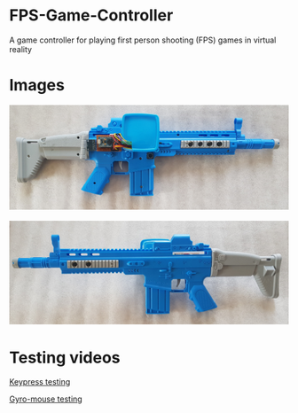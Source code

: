 # FPS-Game-Controller
A game controller for playing first person shooting (FPS) games in virtual reality

# Images
<kbd>![Image1](https://github.com/InputBlackBoxOutput/FPS_Game_Controller/blob/master/Images/image8.jpg)</kbd>
<br><br>
<kbd>![Image2](https://github.com/InputBlackBoxOutput/FPS_Game_Controller/blob/master/Images/image9.jpg)</kbd>

# Testing videos
[Keypress testing](https://youtu.be/rHwt7ahQ-HQ)

[Gyro-mouse testing](https://youtu.be/dv138c8cAB4)
